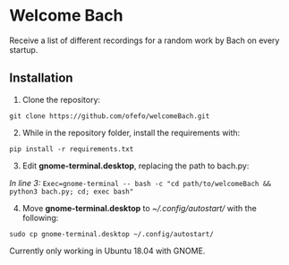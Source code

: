 # Welcome Bach

Receive a list of different recordings for a random work by Bach on every startup.

## Installation

1. Clone the repository:

`git clone https://github.com/ofefo/welcomeBach.git`


2. While in the repository folder, install the requirements with:

`pip install -r requirements.txt`

3. Edit **gnome-terminal.desktop**, replacing the path to bach.py:

*In line 3:*
`Exec=gnome-terminal -- bash -c "cd path/to/welcomeBach && python3 bach.py; cd; exec bash"`


4. Move **gnome-terminal.desktop** to *~/.config/autostart/* with the following:

`sudo cp gnome-terminal.desktop ~/.config/autostart/`


Currently only working in Ubuntu 18.04 with GNOME.
